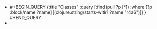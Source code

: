 - #+BEGIN_QUERY
  {:title "Classes"
   :query [:find (pull ?p [*])
           :where 
           [?p :block/name ?name]
           [(clojure.string/starts-with? ?name "r4a6")]]
  }
  #+END_QUERY
-